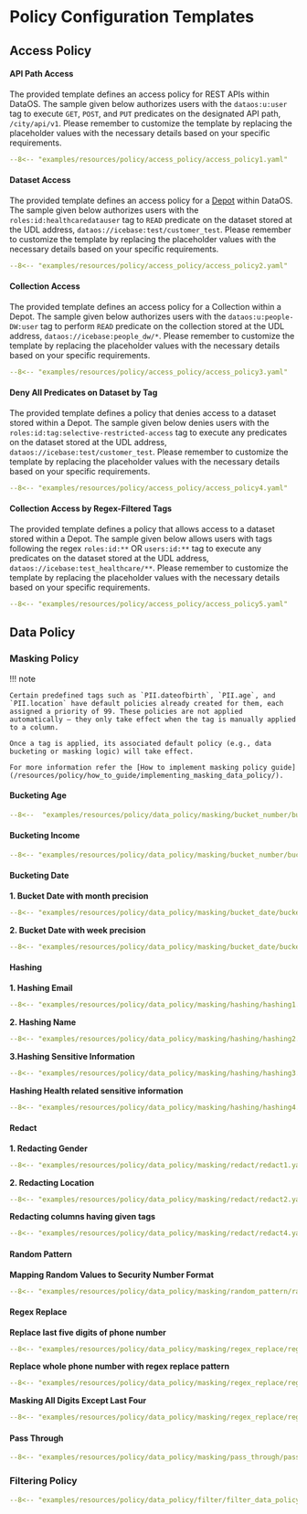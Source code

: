 # Policy Configuration Templates

## Access Policy

#### **API Path Access**

The provided template defines an access policy for REST APIs within DataOS. The sample given below authorizes users with the `dataos:u:user` tag to execute `GET`, `POST`, and `PUT` predicates on the designated API path, `/city/api/v1`. Please remember to customize the template by replacing the placeholder values with the necessary details based on your specific requirements.

```yaml 
--8<-- "examples/resources/policy/access_policy/access_policy1.yaml"
```

#### **Dataset Access**

The provided template defines an access policy for a [Depot](/resources/depot/) within DataOS. The sample given below authorizes users with the `roles:id:healthcaredatauser` tag to `READ` predicate on the dataset stored at the UDL address, `dataos://icebase:test/customer_test`. Please remember to customize the template by replacing the placeholder values with the necessary details based on your specific requirements.

```yaml
--8<-- "examples/resources/policy/access_policy/access_policy2.yaml"
```

#### **Collection Access**

The provided template defines an access policy for a Collection within a Depot. The sample given below authorizes users with the `dataos:u:people-DW:user` tag to perform `READ` predicate on the collection stored at the UDL address, `dataos://icebase:people_dw/*`. Please remember to customize the template by replacing the placeholder values with the necessary details based on your specific requirements.

```yaml
--8<-- "examples/resources/policy/access_policy/access_policy3.yaml"
```

#### **Deny All Predicates on Dataset by Tag**

The provided template defines a policy that denies access to a dataset stored within a Depot. The sample given below denies users with the `roles:id:tag:selective-restricted-access` tag to execute any predicates on the dataset stored at the UDL address, `dataos://icebase:test/customer_test`. Please remember to customize the template by replacing the placeholder values with the necessary details based on your specific requirements.

```yaml
--8<-- "examples/resources/policy/access_policy/access_policy4.yaml"
```

#### **Collection Access by Regex-Filtered Tags**

The provided template defines a policy that allows access to a dataset stored within a Depot. The sample given below allows users with tags following the regex `roles:id:**` OR `users:id:**` tag to execute any predicates on the dataset stored at the UDL address, `dataos://icebase:test_healthcare/**`. Please remember to customize the template by replacing the placeholder values with the necessary details based on your specific requirements.

```yaml
--8<-- "examples/resources/policy/access_policy/access_policy5.yaml"
```

## Data Policy

### **Masking Policy**

!!! note

    Certain predefined tags such as `PII.dateofbirth`, `PII.age`, and `PII.location` have default policies already created for them, each assigned a priority of 99. These policies are not applied automatically — they only take effect when the tag is manually applied to a column.

    Once a tag is applied, its associated default policy (e.g., data bucketing or masking logic) will take effect.

    For more information refer the [How to implement masking policy guide](/resources/policy/how_to_guide/implementing_masking_data_policy/).


#### **Bucketing Age**

```yaml
--8<--  "examples/resources/policy/data_policy/masking/bucket_number/bucket_number2.yaml"
```

#### **Bucketing Income**

```yaml
--8<-- "examples/resources/policy/data_policy/masking/bucket_number/bucket_number3.yaml"
```


#### **Bucketing Date**

**1. Bucket Date with month precision**

```yaml
--8<-- "examples/resources/policy/data_policy/masking/bucket_date/bucket_date1.yaml"
```

**2. Bucket Date with week precision**

```yaml
--8<-- "examples/resources/policy/data_policy/masking/bucket_date/bucket_date1.yaml"
```

#### **Hashing**

**1. Hashing Email**

```yaml
--8<-- "examples/resources/policy/data_policy/masking/hashing/hashing1.yaml"
```

**2. Hashing Name**

```yaml
--8<-- "examples/resources/policy/data_policy/masking/hashing/hashing2.yaml"
```

**3.Hashing Sensitive Information**

```yaml
--8<-- "examples/resources/policy/data_policy/masking/hashing/hashing3.yaml"
```

**Hashing Health related sensitive information**

```yaml
--8<-- "examples/resources/policy/data_policy/masking/hashing/hashing4.yaml"
```

#### **Redact**

**1. Redacting Gender**

```yaml
--8<-- "examples/resources/policy/data_policy/masking/redact/redact1.yaml"
```

**2. Redacting Location**

```yaml
--8<-- "examples/resources/policy/data_policy/masking/redact/redact2.yaml"
```


**Redacting columns having given tags**

```yaml
--8<-- "examples/resources/policy/data_policy/masking/redact/redact4.yaml"
```

#### **Random Pattern**

**Mapping Random Values to Security Number Format**

```yaml
--8<-- "examples/resources/policy/data_policy/masking/random_pattern/random_number2.yaml"
```



#### **Regex Replace**

**Replace last five digits of phone number**

```yaml
--8<-- "examples/resources/policy/data_policy/masking/regex_replace/regex_replace1.yaml"
```

**Replace whole phone number with regex replace pattern**

```yaml
--8<-- "examples/resources/policy/data_policy/masking/regex_replace/regex_replace2.yaml"
```

**Masking All Digits Except Last Four**

```yaml
--8<-- "examples/resources/policy/data_policy/masking/regex_replace/regex_replace3.yaml"
```

#### **Pass Through**


```yaml
--8<-- "examples/resources/policy/data_policy/masking/pass_through/pass_through1.yaml"
```

### **Filtering Policy**


```yaml
--8<-- "examples/resources/policy/data_policy/filter/filter_data_policy.yaml"
```




